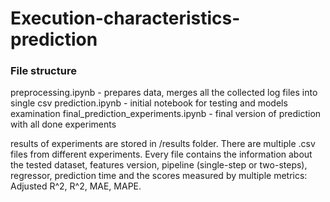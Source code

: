 # Execution-characteristics-prediction

### File structure

preprocessing.ipynb - prepares data, merges all the collected log files into single csv
prediction.ipynb - initial notebook for testing and models examination
final_prediction_experiments.ipynb - final version of prediction with all done experiments

results of experiments are stored in /results folder. There are multiple .csv files from different experiments. Every file contains the information about the tested dataset, features version, pipeline (single-step or two-steps), regressor, prediction time and the scores measured by multiple metrics: Adjusted R^2, R^2, MAE, MAPE.
